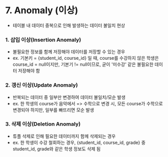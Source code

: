 # 7. Anomaly (이상)

* 테이블 내 데이터 중복으로 인해 발생하는 데이터 불일치 현상



### 1. 삽입 이상(Insertion Anomaly)

* 불필요한 정보를 함께 저장해야 데이터를 저장할 수 있는 경우
* ex. 기본키 = {student_id, course_id} 일 때,
  course를 수강하지 않은 학생은 course_id = null이지만, 
  기본기 != null이므로, 굳이 '미수강' 같은 불필요한 데이터 저장해야 함



### 2. 갱신 이상(Update Anomaly)

* 반복되는 데이터 중 일부만 변경하여 데이터 불일치/모순 발생
* ex. 한 학생의 course가 음악에서 => 수학으로 변경 시,
  모든 course가 수학으로 변경되야 하지만, 일부를 빠뜨리면 모순 발생



### 3. 삭제 이상(Deletion Anomaly)

* 튜플 삭제로 인해 필요한 데이터까지 함께 삭제되는 경우
* ex. 한 학생이 수강 철회하는 경우, 
  {student_id, course_id, grade} 중 student_id, grade와 같은 학생 정보도 삭제 됨